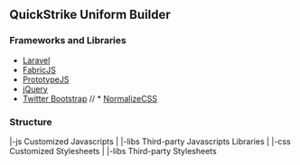 ## QuickStrike Uniform Builder 


### Frameworks and Libraries

* [Laravel](http://laravel.com)
* [FabricJS](http://fabricjs.com/fabric-intro-part-1/)
* [PrototypeJS](http://prototypejs.org/)
* [jQuery](http://jquery.com)
* [Twitter Bootstrap](http://getbootstrap.com/)
// * [NormalizeCSS](https://necolas.github.io/normalize.css/)

### Structure

|-js         Customized Javascripts
|  |-libs    Third-party Javascripts Libraries
|
|-css        Customized Stylesheets
|  |-libs    Third-party Stylesheets

